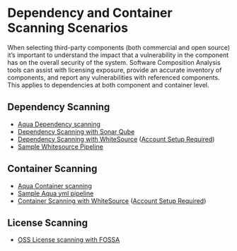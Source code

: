 # Dependency and Container Scanning Scenarios

When selecting third-party components (both commercial and open source) it’s important to understand the impact that a vulnerability in the component has on the overall security of the system. Software Composition Analysis tools can assist with licensing exposure, provide an accurate inventory of components, and report any vulnerabilities with referenced components. This applies to dependencies at both component and container level.

## Dependency Scanning

- [Aqua Dependency scanning](./Aqua.md)
- [Dependency Scanning with Sonar Qube](./sonarQube-Dependency.md)
- [Dependency Scanning with WhiteSource](./WhiteSource-Dependency.md) ([Account Setup Required](./WhiteSource-Setup.md))
- [Sample Whitesource Pipeline](../../pipelines/DependencyScanning/WhiteSource.yml)

## Container Scanning

- [Aqua Container scanning](./Aqua.md)
- [Sample Aqua yml pipeline](../../pipelines/ContainerScanning/Aqua-CI.yml)
- [Container Scanning with WhiteSource](./WhiteSource-ContainerScanning.md) ([Account Setup Required](./WhiteSource-Setup.md))

## License Scanning

- [OSS License scanning with FOSSA](./FOSSA.md)

